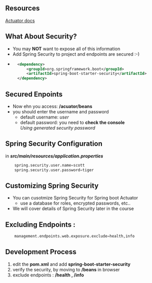 ## Resources
[Actuator docs](www.luv2code.com/actuator-docs)

## What About Security? 

* You may **NOT** want to expose all of this information
* Add Spring Security to project and endpoints are secured :-)
* ```xml
    <dependency>
        <groupId>org.springframework.boot</groupId>
        <artifactId>spring-boot-starter-security</artifactId>
    </dependency>
    ```

## Secured Enpoints 
* Now ehn you access: **/acuator/beans**
* you should enter the username and password
  * default username: _user_
  * default password: you need to **check the console**  
_Using generated security password_

## Spring Security Configuration
in **_src/main/resources/application.properties_** 
```python
    spring.security.user.name=scott
    spring.security.user.password=tiger
```

## Customizing Spring Security
* You can cusotmize Spring Security for Spring boot Actuator
  * use a database for roles, encrypted passwords, etc..
* We will cover details of Spring Security later in the course

## Excluding Endpoints :
```python
    management.endpoints.web.exposure.exclude=health,info
```

## Development Process 
1. edit the **pom.xml** and add **spring-boot-starter-security**
2. verify the security, by moving to **/beans** in browser
3. exclude endpoints : **/health , /info** 



